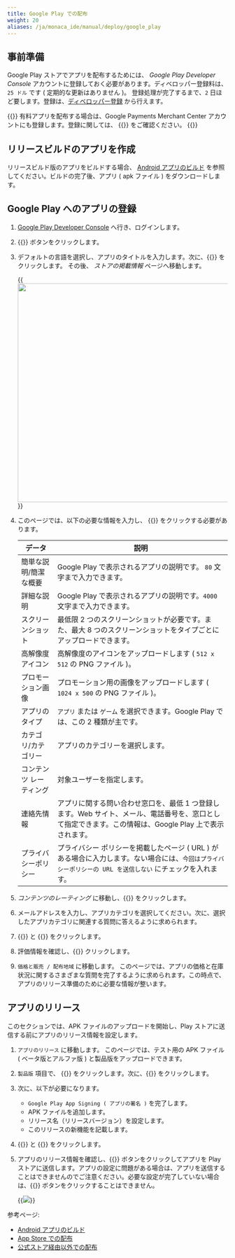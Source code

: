 ```yaml
---
title: Google Play での配布
weight: 20
aliases: /ja/monaca_ide/manual/deploy/google_play
---
```


## 事前準備

Google Play ストアでアプリを配布するためには、 *Google Play Developer Console* アカウントに登録しておく必要があります。ディベロッパー登録料は、`25 ドル` です ( 定期的な更新はありません )。
登録処理が完了するまで、`2` 日ほど要します。登録は、[ディベロッパー登録](https://play.google.com/apps/publish/) から行えます。

{{<note>}}
    有料アプリを配布する場合は、Google Payments Merchant Center アカウントにも登録します。登録に関しては、 {{<link href="https://support.google.com/googleplay/android-developer/answer/answer.py?hl=en&answer=2972701" title="こちらのリンク">}} をご確認ください。
{{</note>}}

## リリースビルドのアプリを作成

リリースビルド版のアプリをビルドする場合、 [Android アプリのビルド](../../build/build_android/) を参照してください。ビルドの完了後、アプリ ( apk ファイル ) をダウンロードします。

## Google Play へのアプリの登録

1.  [Google Play Developer Console](https://play.google.com/apps/publish/) へ行き、ログインします。

2.  {{<guilabel name="アプリの作成">}} ボタンをクリックします。

3.  デフォルトの言語を選択し、アプリのタイトルを入力します。次に、{{<guilabel name="作成">}} をクリックします。 その後、 *ストアの掲載情報* ページへ移動します。

    {{<img src="/images/monaca_ide/manual/deploy/google_play/2.png" width="500px">}}

4.  このページでは、以下の必要な情報を入力し、 {{<guilabel name="未公開版を保存">}} をクリックする必要があります。

    データ | 説明
    ------|--------------
    簡単な説明/簡潔な概要 | Google Play で表示されるアプリの説明です。 `80` 文字まで入力できます。
    詳細な説明 | Google Play で表示されるアプリの説明です。`4000` 文字まで入力できます。
    スクリーンショット | 最低限 2 つのスクリーンショットが必要です。また、最大 8 つのスクリーンショットをタイプごとにアップロードできます。
    高解像度アイコン | 高解像度のアイコンをアップロードします ( `512 x 512` の PNG ファイル )。
    プロモーション画像 | プロモーション用の画像をアップロードします ( `1024 x 500` の PNG ファイル )。
    アプリのタイプ | `アプリ` または `ゲーム` を選択できます。Google Play では、この 2 種類が主です。
    カテゴリ/カテゴリー | アプリのカテゴリーを選択します。
    コンテンツ レーティング | 対象ユーザーを指定します。
    連絡先情報 | アプリに関する問い合わせ窓口を、最低 1 つ登録します。Web サイト、メール、電話番号を、窓口として指定できます。この情報は、Google Play 上で表示されます。
    プライバシーポリシー | プライバシー ポリシーを掲載したページ ( URL ) がある場合に入力します。ない場合には、`今回はプライバシーポリシーの URL を送信しない`  にチェックを入れます。

5.  *コンテンツのレーティング* に移動し、{{<guilabel name="次へ">}} をクリックします。 

6.  メールアドレスを入力し、アプリカテゴリを選択してください。次に、選択したアプリカテゴリに関連する質問に答えるように求められます。

7.  {{<guilabel name="アンケートを保存">}} と {{<guilabel name="レーティングを算定">}} をクリックします。

8.  評価情報を確認し、{{<guilabel name="レーティングを適用">}} クリックします。

9.  `価格と販売 / 配布地域` に移動します。 このページでは、アプリの価格と在庫状況に関するさまざまな質問を完了するように求められます。この時点で、アプリのリリース準備のために必要な情報が整います。

## アプリのリリース

このセクションでは、APK ファイルのアップロードを開始し、Play
ストアに送信する前にアプリのリリース情報を設定します。

1.  `アプリのリリース` に移動します。 このページでは、テスト用の APK ファイル ( ベータ版とアルファ版 ) と製品版をアップロードできます。

2. `製品版` 項目で、 {{<guilabel name="製品版を管理">}} をクリックします。次に、{{<guilabel name="リリースを作成">}} をクリックします。

3.  次に、以下が必要になります。

    -   `Google Play App Signing ( アプリの署名 )` を完了します。
    -   APK ファイルを追加します。
    -   リリース名（リリースバージョン）を設定します。
    -   このリリースの新機能を記載します。

4.  {{<guilabel name="保存">}} と {{<guilabel name="確認">}} をクリックします。

5.  アプリのリリース情報を確認し、{{<guilabel name="製品版として公開を開始">}} ボタンをクリックしてアプリを Play ストアに送信します。アプリの設定に問題がある場合は、アプリを送信することはできませんのでご注意ください。必要な設定が完了していない場合は、{{<guilabel name="製品版として公開を開始">}} ボタンをクリックすることはできません。

    {{<img src="/images/monaca_ide/manual/deploy/google_play/9.png">}}

参考ページ:

- [Android アプリのビルド](../../build/build_android/)
- [App Store での配布](../appstore/)
- [公式ストア経由以外での配布](../non_market_deploy/)
